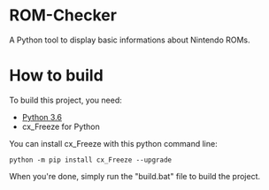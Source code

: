 # ROM-Checker
A Python tool to display basic informations about Nintendo ROMs.

# How to build
To build this project, you need:
* [Python 3.6](https://www.python.org/downloads/)
* cx_Freeze for Python

You can install cx_Freeze with this python command line:
```linux
python -m pip install cx_Freeze --upgrade
```

When you're done, simply run the "build.bat" file to build the project.
